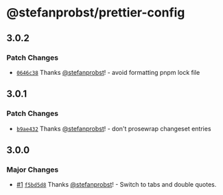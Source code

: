 # @stefanprobst/prettier-config

## 3.0.2

### Patch Changes

- [`0646c38`](https://github.com/stefanprobst/prettier-config/commit/0646c382f8ca4a7dcef1710125523413ffdb7f4a)
  Thanks [@stefanprobst](https://github.com/stefanprobst)! - avoid formatting pnpm lock file

## 3.0.1

### Patch Changes

- [`b9ae432`](https://github.com/stefanprobst/prettier-config/commit/b9ae4322a32d82c25336c26725f0d9f210d071af)
  Thanks [@stefanprobst](https://github.com/stefanprobst)! - don't prosewrap changeset entries

## 3.0.0

### Major Changes

- [#1](https://github.com/stefanprobst/prettier-config/pull/1)
  [`f5bd5d8`](https://github.com/stefanprobst/prettier-config/commit/f5bd5d8569ddb0e84d06edd9a316fe01ecfd203b)
  Thanks [@stefanprobst](https://github.com/stefanprobst)! - Switch to tabs and double quotes.
